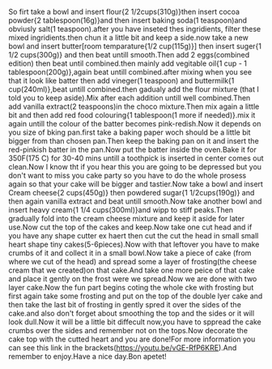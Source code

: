 So firt take a bowl and insert flour{2 1/2cups(310g)}then insert cocoa powder{2 tablespoon(16g)}and then insert baking soda(1 teaspoon)and obviusly salt(1 teaspoon).after you have inseted thes ingridients, filter these mixed ingridients.then chun it a little bit and keep a side.now take a new bowl and insert butter[room temparature{1/2 cup(115g)}] then insert suger{1 1/2 cups(300g)} and then beat untill smooth.Then add 2 eggs(combined edition) then beat until combined.then mainly add vegitable oil{1 cup - 1 tablespoon(200g)},again beat untill combined.after mixing when you see that it look like batter then add vineger(1 teaspoon) and buttermilk{1 cup(240ml)},beat untill combined.then gadualy add the flour mixture (that I told you to keep aside).Mix after each addition untill well combined.Then add vanilla extract(2 teaspoons)in the choco mixture.Then mix again a little bit and then add red food colouring{1 tablespoon(1 more if needed)}.mix it again untill the colour of the batter becomes pink-redish.Now it depends on you size of bking pan.first take a baking paper woch should be a little bit bigger from than chosen pan.Then keep the baking pan on it and insert the red-pinkish batter in the pan.Now put the batter inside the oven.Bake it for 350F(175 C) for 30-40 mins untill a toothpick is inserted in center comes out clean.Now I know tht if you hear this you are going to be depressed but you don't want to miss you cake party so you have to do the whole prosess again so that your cake will be bigger and tastier.Now take a bowl and insert Cream cheese{2 cups(450g)} then powdered sugar{1 1/2cups(190g)} and then again vanilla extract and beat untill smooth.Now take another bowl and insert heavy cream{1 1/4 cups(300ml)}and wipp to stiff peaks.Then gradually fold into the cream cheese mixture and keep it aside for later use.Now cut the top of the cakes and keep.Now take one cut head and if you have any shape cutter ex haert then cut the cut the head in small small heart shape tiny cakes(5-6pieces).Now with that leftover you have to make crumbs of it and collect it in a small bowl.Now take a piece of cake (from where we cut of the head) and spread some a layer of frosting(the cheese cream that we created)on that cake.And take one more peice of that cake and place it gently on the frost were we spread.Now we are done with two layer cake.Now the fun part begins coting the whole cke with frosting but first again take some frosting and put on the top of the double lyer cake and then take the last bit of frosting in gently spred it over the sides of the cake.and also don't forget about smoothing the top and the sides or it will look dull.Now it will be a little bit diffecult now,you have to sppread the cake crumbs over the sides and remember not on the tops.Now decorate the cake top with the cutted heart and you are done!For more information you can see this link in the brackets(https://youtu.be/vGE-RfP6KRE).And remember to enjoy.Have a nice day.Bon apetet!